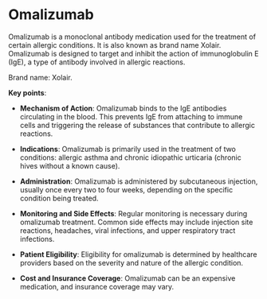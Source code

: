 <!--
source: gpt-3 + jph editing
brands: Xolair
tags: mast-cell-stabilizers medications
-->

# Omalizumab

Omalizumab is a monoclonal antibody medication used for the treatment of certain allergic conditions. It is also known as brand name Xolair. Omalizumab is designed to target and inhibit the action of immunoglobulin E (IgE), a type of antibody involved in allergic reactions.

Brand name: Xolair.

**Key points**:

* **Mechanism of Action**: Omalizumab binds to the IgE antibodies circulating in the blood. This prevents IgE from attaching to immune cells and triggering the release of substances that contribute to allergic reactions.

* **Indications**: Omalizumab is primarily used in the treatment of two conditions: allergic asthma and chronic idiopathic urticaria (chronic hives without a known cause).

* **Administration**: Omalizumab is administered by subcutaneous injection, usually once every two to four weeks, depending on the specific condition being treated.

* **Monitoring and Side Effects**: Regular monitoring is necessary during omalizumab treatment. Common side effects may include injection site reactions, headaches, viral infections, and upper respiratory tract infections.

* **Patient Eligibility**: Eligibility for omalizumab is determined by healthcare providers based on the severity and nature of the allergic condition.

* **Cost and Insurance Coverage**: Omalizumab can be an expensive medication, and insurance coverage may vary.
